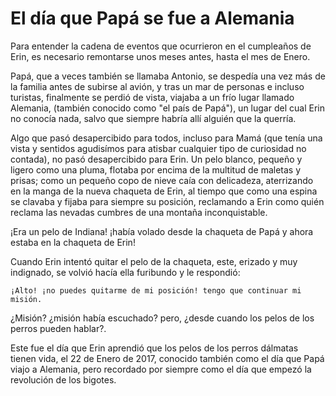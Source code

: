 # El día que Papá se fue a Alemania

Para entender la cadena de eventos que ocurrieron en el cumpleaños de Erin, es necesario remontarse unos meses antes, hasta el mes de Enero.

Papá, que a veces también se llamaba Antonio, se despedía una vez más de la familia antes de subirse al avión, y tras un mar de personas e incluso turistas, finalmente se perdió de vista, viajaba a un frío lugar llamado Alemania, (también conocido como "el país de Papá"), un lugar del cual Erin no conocía nada, salvo que siempre habría allí alguién que la querría.

Algo que pasó desapercibido para todos, incluso para Mamá (que tenía una vista y sentidos agudisímos para atisbar cualquier tipo de curiosidad no contada), no pasó desapercibido para Erin.  Un pelo blanco, pequeño y ligero como una pluma, flotaba por encima de la multitud de maletas y prisas;  como un pequeño copo de nieve caía con delicadeza, aterrizando en la manga de la nueva chaqueta de Erin, al tiempo que como una espina se clavaba y fijaba para siempre su posición, reclamando a Erin como quién reclama las nevadas cumbres de una montaña inconquistable.

¡Era un pelo de Indiana! ¡había volado desde la chaqueta de Papá y ahora estaba en la chaqueta de Erin!

Cuando Erin intentó quitar el pelo de la chaqueta, este, erizado y muy indignado, se volvió hacía ella furibundo y le respondió:

    ¡Alto! ¡no puedes quitarme de mi posición! tengo que continuar mi misión.

¿Misión? ¿misión había escuchado? pero, ¿desde cuando los pelos de los perros pueden hablar?.

Este fue el día que Erin aprendió que los pelos de los perros dálmatas tienen vida, el 22 de Enero de 2017, conocido también como el día que Papá viajo a Alemania, pero recordado por siempre como el día que empezó la revolución de los bigotes.
